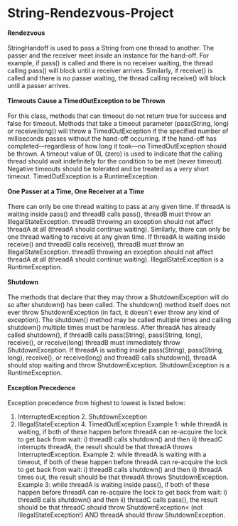 # String-Rendezvous-Project

**Rendezvous**<br><br>
StringHandoff is used to pass a String from one thread to another. The passer and the receiver meet inside an instance for the hand-off. For example, if pass() is called and there is no receiver waiting, the thread calling pass() will block until a receiver arrives. Similarly, if receive() is called and there is no passer waiting, the thread calling receive() will block until a passer arrives.
<br><br>**Timeouts Cause a TimedOutException to be Thrown**<br><br>
For this class, methods that can timeout do not return true for success and false for timeout. Methods that take a timeout parameter (pass(String, long) or receive(long)) will throw a TimedOutException if the specified number of milliseconds passes without the hand-off occurring.
If the hand-off has completed—regardless of how long it took—no TimedOutException should be thrown.
A timeout value of 0L (zero) is used to indicate that the calling thread should wait indefinitely for the condition to be met (never timeout).
Negative timeouts should be tolerated and be treated as a very short timeout. TimedOutException is a RuntimeException.
<br><br>**One Passer at a Time, One Receiver at a Time**<br><br>
There can only be one thread waiting to pass at any given time. If threadA is waiting inside pass() and threadB calls pass(), threadB must throw an IllegalStateException. threadB throwing an exception should not affect threadA at all (threadA should continue waiting).
Similarly, there can only be one thread waiting to receive at any given time. If threadA is waiting inside receive() and threadB calls receive(), threadB must throw an IllegalStateException. threadB throwing an exception should not affect threadA at all
(threadA should continue waiting). IllegalStateException is a RuntimeException.
<br><br>**Shutdown**<br><br>
The methods that declare that they may throw a ShutdownException will do so after shutdown() has been called. The shutdown() method itself does not ever throw ShutdownException (in fact, it doesn't ever throw any kind of exception). The shutdown() method may be called multiple times and calling shutdown() multiple times must be harmless.
After threadA has already called shutdown(), if threadB calls pass(String), pass(String, long), receive(), or receive(long) threadB must immediately throw ShutdownException.
If threadA is waiting inside pass(String), pass(String, long), receive(), or receive(long) and threadB calls shutdown(), threadA should stop waiting and throw ShutdownException.
ShutdownException is a RuntimeException.
<br><br>**Exception Precedence**<br><br>
Exception precedence from highest to lowest is listed below:
1. InterruptedException 2. ShutdownException
3. IllegalStateException 4. TimedOutException
Example 1: while threadA is waiting, if both of these happen before threadA can re-acquire the lock to get back from wait: i) threadB calls shutdown() and then ii) threadC interrupts threadA, the result should be that threadA throws InterruptedException.
Example 2: while threadA is waiting with a timeout, if both of these happen before threadA can re-acquire the lock to get back from wait: i) threadB calls shutdown() and then ii) threadA times out, the result should be that threadA throws ShutdownException.
Example 3: while threadA is waiting inside pass(), if both of these happen before threadA can re-acquire the lock to get back from wait: i) threadB calls shutdown() and then ii) threadC calls pass(), the result should be that threadC should throw ShutdownException< (not IllegalStateException!) AND threadA should throw ShutdownException.
